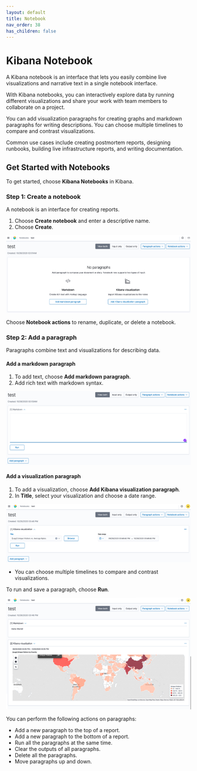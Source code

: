 ```yaml
---
layout: default
title: Notebook
nav_order: 38
has_children: false
---
```


# Kibana Notebook

A Kibana notebook is an interface that lets you easily combine live visualizations and narrative text in a single notebook interface.

With Kibana notebooks, you can interactively explore data by running different visualizations and share your work with team members to collaborate on a project.

You can add visualization paragraphs for creating graphs and markdown paragraphs for writing descriptions. You can choose multiple timelines to compare and contrast visualizations.

Common use cases include creating postmortem reports, designing runbooks, building live infrastructure reports, and writing documentation.

## Get Started with Notebooks

To get started, choose **Kibana Notebooks** in Kibana.

### Step 1: Create a notebook

A notebook is an interface for creating reports.

1. Choose **Create notebook** and enter a descriptive name.
1. Choose **Create**.

![Notebook UI](../images/notebook.png)

Choose **Notebook actions** to rename, duplicate, or delete a notebook.

### Step 2: Add a paragraph

Paragraphs combine text and visualizations for describing data.

#### Add a markdown paragraph

1. To add text, choose **Add markdown paragraph**.
1. Add rich text with markdown syntax.

![Markdown paragraph](../images/markdown-notebook.png)

#### Add a visualization paragraph

1. To add a visualization, choose **Add Kibana visualization paragraph**.
1. In **Title**, select your visualization and choose a date range.

![Markdown paragraph](../images/visualization-notebook.png)

- You can choose multiple timelines to compare and contrast visualizations.

To run and save a paragraph, choose **Run**.

![Output](../images/output-notebook.png)

You can perform the following actions on paragraphs:

- Add a new paragraph to the top of a report.
- Add a new paragraph to the bottom of a report.
- Run all the paragraphs at the same time.
- Clear the outputs of all paragraphs.
- Delete all the paragraphs.
- Move paragraphs up and down.
